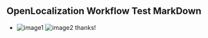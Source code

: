 ## OpenLocalization Workflow Test MarkDown
* ![image1](.\3e052232-1558-4fcc-8ffd-f1dab23d667f.PNG)   ![image2](.\5ce6e1fb-24a7-4b06-bf16-bcde961fda7f.png) 
thanks!
